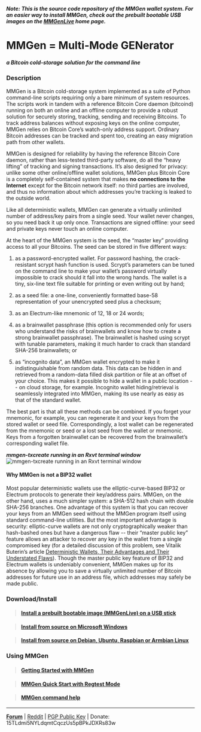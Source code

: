 ***Note: This is the source code repository of the MMGen wallet system.  For an
easier way to install MMGen, check out the prebuilt bootable USB images on the
[MMGenLive][8] home page.***

# MMGen = Multi-Mode GENerator

##### a Bitcoin cold-storage solution for the command line

### Description

MMGen is a Bitcoin cold-storage system implemented as a suite of Python
command-line scripts requiring only a bare minimum of system resources.  The
scripts work in tandem with a reference Bitcoin Core daemon (bitcoind) running
on both an online and an offline computer to provide a robust solution for
securely storing, tracking, sending and receiving Bitcoins.  To track address
balances without exposing keys on the online computer, MMGen relies on Bitcoin
Core’s watch-only address support.  Ordinary Bitcoin addresses can be tracked
and spent too, creating an easy migration path from other wallets.

MMGen is designed for reliability by having the reference Bitcoin Core daemon,
rather than less-tested third-party software, do all the “heavy lifting” of
tracking and signing transactions.  It’s also designed for privacy: unlike some
other online/offline wallet solutions, MMGen plus Bitcoin Core is a completely
self-contained system that makes **no connections to the Internet** except for
the Bitcoin network itself: no third parties are involved, and thus no
information about which addresses you’re tracking is leaked to the outside
world.

Like all deterministic wallets, MMGen can generate a virtually unlimited number
of address/key pairs from a single seed.  Your wallet never changes, so you need
back it up only once.  Transactions are signed offline: your seed and private
keys never touch an online computer.

At the heart of the MMGen system is the seed, the “master key” providing access
to all your Bitcoins.  The seed can be stored in five different ways:

  1. as a password-encrypted wallet.  For password hashing, the crack-resistant
	 scrypt hash function is used.  Scrypt’s parameters can be tuned on the
	 command line to make your wallet’s password virtually impossible to crack
	 should it fall into the wrong hands.  The wallet is a tiny, six-line text
	 file suitable for printing or even writing out by hand;

  2. as a seed file: a one-line, conveniently formatted base-58 representation
	 of your unencrypted seed plus a checksum;

  3. as an Electrum-like mnemonic of 12, 18 or 24 words;

  4. as a brainwallet passphrase (this option is recommended only for users who
	 understand the risks of brainwallets and know how to create a strong
	 brainwallet passphrase).  The brainwallet is hashed using scrypt with
	 tunable parameters, making it much harder to crack than standard SHA-256
	 brainwallets; or

  5. as “incognito data”, an MMGen wallet encrypted to make it indistinguishable
	 from random data.  This data can be hidden in and retrieved from a
	 random-data filled disk partition or file at an offset of your choice.
	 This makes it possible to hide a wallet in a public location -- on cloud
	 storage, for example.  Incognito wallet hiding/retrieval is seamlessly
	 integrated into MMGen, making its use nearly as easy as that of the
	 standard wallet.

The best part is that all these methods can be combined.  If you forget your
mnemonic, for example, you can regenerate it and your keys from the stored
wallet or seed file.  Correspondingly, a lost wallet can be regenerated from the
mnemonic or seed or a lost seed from the wallet or mnemonic.  Keys from a
forgotten brainwallet can be recovered from the brainwallet’s corresponding
wallet file.

***mmgen-txcreate running in an Rxvt terminal window***
![mmgen-txcreate running in an Rxvt terminal window][9]

#### Why MMGen is not a BIP32 wallet

Most popular deterministic wallets use the elliptic-curve-based BIP32 or
Electrum protocols to generate their key/address pairs.  MMGen, on the other
hand, uses a much simpler system: a SHA-512 hash chain with double SHA-256
branches.  One advantage of this system is that you can recover your keys from
an MMGen seed without the MMGen program itself using standard command-line
utilities.  But the most important advantage is security: elliptic-curve wallets
are not only cryptographically weaker than hash-bashed ones but have a dangerous
flaw -- their “master public key” feature allows an attacker to recover any key
in the wallet from a single compromised key (for a detailed discussion of this
problem, see Vitalik Buterin’s article [Deterministic Wallets, Their Advantages
and Their Understated Flaws][7]).  Though the master public key feature of BIP32
and Electrum wallets is undeniably convenient, MMGen makes up for its absence by
allowing you to save a virtually unlimited number of Bitcoin addresses for
future use in an address file, which addresses may safely be made public.


### Download/Install

> #### [Install a prebuilt bootable image (MMGenLive) on a USB stick][8]

> #### [Install from source on Microsoft Windows][1]

> #### [Install from source on Debian, Ubuntu, Raspbian or Armbian Linux][2]


### Using MMGen

> #### [Getting Started with MMGen][3]

> #### [MMGen Quick Start with Regtest Mode][q]

> #### [MMGen command help][6]

- - - - - - - - - - - - - - - - - - - - - - - - - - - - - - - - - - - - - - -

[**Forum**][4] |
[Reddit][0] |
[PGP Public Key][5] |
Donate: 15TLdmi5NYLdqmtCqczUs5pBPkJDXRs83w

[0]: https://www.reddit.com/user/mmgen-py
[1]: https://github.com/mmgen/mmgen/wiki/Install-MMGen-on-Microsoft-Windows
[2]: https://github.com/mmgen/mmgen/wiki/Install-MMGen-on-Debian-or-Ubuntu-Linux
[3]: https://github.com/mmgen/mmgen/wiki/Getting-Started-with-MMGen
[4]: https://bitcointalk.org/index.php?topic=567069.0
[5]: https://github.com/mmgen/mmgen/wiki/MMGen-Signing-Key
[6]: https://github.com/mmgen/mmgen/wiki/MMGen-command-help
[q]: https://github.com/mmgen/mmgen/wiki/MMGen-Quick-Start-with-Regtest-Mode
[7]: http://bitcoinmagazine.com/8396/deterministic-wallets-advantages-flaw/
[8]: https://github.com/mmgen/MMGenLive
[9]: https://cloud.githubusercontent.com/assets/6071028/20677261/6ccab1bc-b58a-11e6-8ab6-094f88befef2.jpg
